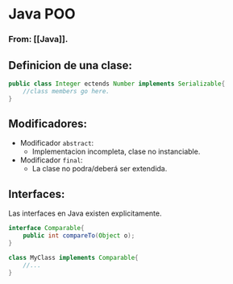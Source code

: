 # Java POO
### From: [[Java]].

## Definicion de una clase:
```java
public class Integer ectends Number implements Serializable{
	//class members go here.
}
```

## Modificadores:
- Modificador `abstract`: 
	- Implementacion incompleta, clase no instanciable.
- Modificador `final`:
	- La clase no podra/deberá ser extendida.

## Interfaces:
Las interfaces en Java existen explicitamente.

```java
interface Comparable{
	public int compareTo(Object o);
}

class MyClass implements Comparable{
	//...
}
```